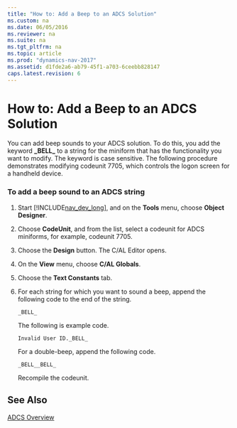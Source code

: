 ```yaml
---
title: "How to: Add a Beep to an ADCS Solution"
ms.custom: na
ms.date: 06/05/2016
ms.reviewer: na
ms.suite: na
ms.tgt_pltfrm: na
ms.topic: article
ms.prod: "dynamics-nav-2017"
ms.assetid: d1fde2a6-ab79-45f1-a703-6ceebb828147
caps.latest.revision: 6
---
```

# How to: Add a Beep to an ADCS Solution
You can add beep sounds to your ADCS solution. To do this, you add the keyword **\_BELL\_** to a string for the miniform that has the functionality you want to modify. The keyword is case sensitive. The following procedure demonstrates modifying codeunit 7705, which controls the logon screen for a handheld device.  
  
### To add a beep sound to an ADCS string  
  
1.  Start [!INCLUDE[nav_dev_long](includes/nav_dev_long_md.md)], and on the **Tools** menu, choose **Object Designer**.  
  
2.  Choose **CodeUnit**, and from the list, select a codeunit for ADCS miniforms, for example, codeunit 7705.  
  
3.  Choose the **Design** button. The C/AL Editor opens.  
  
4.  On the **View** menu, choose **C/AL Globals**.  
  
5.  Choose the **Text Constants** tab.  
  
6.  For each string for which you want to sound a beep, append the following code to the end of the string.  
  
    ```  
    _BELL_  
    ```  
  
     The following is example code.  
  
    ```  
    Invalid User ID._BELL_  
    ```  
  
     For a double-beep, append the following code.  
  
    ```  
    _BELL__BELL_  
    ```  
  
     Recompile the codeunit.  
  
## See Also  
 [ADCS Overview](ADCS-Overview.md)
